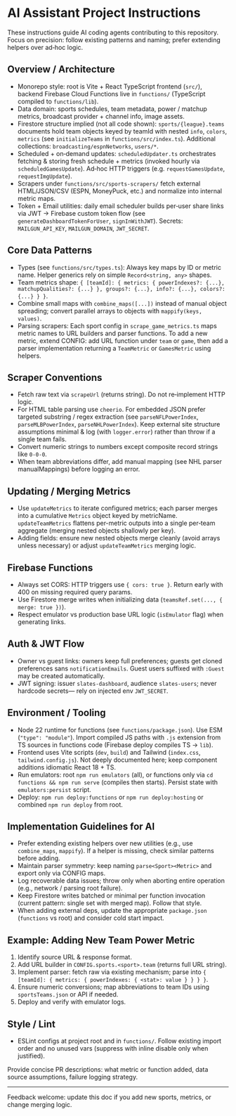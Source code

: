 # AI Assistant Project Instructions

These instructions guide AI coding agents contributing to this repository. Focus on precision: follow existing patterns and naming; prefer extending helpers over ad‑hoc logic.

## Overview / Architecture
- Monorepo style: root is Vite + React TypeScript frontend (`src/`), backend Firebase Cloud Functions live in `functions/` (TypeScript compiled to `functions/lib`).
- Data domain: sports schedules, team metadata, power / matchup metrics, broadcast provider + channel info, image assets.
- Firestore structure implied (not all code shown): `sports/{league}.teams` documents hold team objects keyed by teamId with nested `info`, `colors`, `metrics` (see `initializeTeams` in `functions/src/index.ts`). Additional collections: `broadcasting/espnNetworks`, `users/*`.
- Scheduled + on‑demand updates: `scheduledUpdater.ts` orchestrates fetching & storing fresh schedule + metrics (invoked hourly via `scheduledGamesUpdate`). Ad‑hoc HTTP triggers (e.g. `requestGamesUpdate`, `requestImgUpdate`).
- Scrapers under `functions/src/sports-scrapers/` fetch external HTML/JSON/CSV (ESPN, MoneyPuck, etc.) and normalize into internal metric maps.
- Token + Email utilities: daily email scheduler builds per‑user share links via JWT -> Firebase custom token flow (see `generateDashboardTokenForUser`, `signInWithJWT`). Secrets: `MAILGUN_API_KEY`, `MAILGUN_DOMAIN`, `JWT_SECRET`.

## Core Data Patterns
- Types (see `functions/src/types.ts`): Always key maps by ID or metric name. Helper generics rely on simple `Record<string, any>` shapes.
- Team metrics shape: `{ [teamId]: { metrics: { powerIndexes?: {...}, matchupQualities?: {...} }, groups?: {...}, info?: {...}, colors?: {...} } }`.
- Combine small maps with `combine_maps([...])` instead of manual object spreading; convert parallel arrays to objects with `mappify(keys, values)`.
- Parsing scrapers: Each sport config in `scrape_game_metrics.ts` maps metric names to URL builders and parser functions. To add a new metric, extend CONFIG: add URL function under `team` or `game`, then add a parser implementation returning a `TeamMetric` or `GamesMetric` using helpers.

## Scraper Conventions
- Fetch raw text via `scrapeUrl` (returns string). Do not re‑implement HTTP logic.
- For HTML table parsing use `cheerio`. For embedded JSON prefer targeted substring / regex extraction (see `parseNFLPowerIndex`, `parseMLBPowerIndex`, `parseNHLPowerIndex`). Keep external site structure assumptions minimal & log (with `logger.error`) rather than throw if a single team fails.
- Convert numeric strings to numbers except composite record strings like `0-0-0`.
- When team abbreviations differ, add manual mapping (see NHL parser manualMappings) before logging an error.

## Updating / Merging Metrics
- Use `updateMetrics` to iterate configured metrics; each parser merges into a cumulative `Metrics` object keyed by metricName. `updateTeamMetrics` flattens per-metric outputs into a single per‑team aggregate (merging nested objects shallowly per key).
- Adding fields: ensure new nested objects merge cleanly (avoid arrays unless necessary) or adjust `updateTeamMetrics` merging logic.

## Firebase Functions
- Always set CORS: HTTP triggers use `{ cors: true }`. Return early with 400 on missing required query params.
- Use Firestore merge writes when initializing data (`teamsRef.set(..., { merge: true })`).
- Respect emulator vs production base URL logic (`isEmulator` flag) when generating links.

## Auth & JWT Flow
- Owner vs guest links: owners keep full preferences; guests get cloned preferences sans `notificationEmails`. Guest users suffixed with `:Guest` may be created automatically.
- JWT signing: issuer `slates-dashboard`, audience `slates-users`; never hardcode secrets— rely on injected env `JWT_SECRET`.

## Environment / Tooling
- Node 22 runtime for functions (see `functions/package.json`). Use ESM (`"type": "module"`). Import compiled JS paths with `.js` extension from TS sources in functions code (Firebase deploy compiles TS -> `lib`).
- Frontend uses Vite scripts (`dev`, `build`) and Tailwind (`index.css`, `tailwind.config.js`). Not deeply documented here; keep component additions idiomatic React 18 + TS.
- Run emulators: root `npm run emulators` (all), or functions only via `cd functions && npm run serve` (compiles then starts). Persist state with `emulators:persist` script.
- Deploy: `npm run deploy:functions` or `npm run deploy:hosting` or combined `npm run deploy` from root.

## Implementation Guidelines for AI
- Prefer extending existing helpers over new utilities (e.g., use `combine_maps`, `mappify`). If a helper is missing, check similar patterns before adding.
- Maintain parser symmetry: keep naming `parse<Sport><Metric>` and export only via CONFIG maps.
- Log recoverable data issues; throw only when aborting entire operation (e.g., network / parsing root failure).
- Keep Firestore writes batched or minimal per function invocation (current pattern: single set with merged map). Follow that style.
- When adding external deps, update the appropriate `package.json` (`functions` vs root) and consider cold start impact.

## Example: Adding New Team Power Metric
1. Identify source URL & response format.
2. Add URL builder in `CONFIG.sports.<sport>.team` (returns full URL string).
3. Implement parser: fetch raw via existing mechanism; parse into `{ [teamId]: { metrics: { powerIndexes: { <stat>: value } } } }`.
4. Ensure numeric conversions; map abbreviations to team IDs using `sportsTeams.json` or API if needed.
5. Deploy and verify with emulator logs.

## Style / Lint
- ESLint configs at project root and in `functions/`. Follow existing import order and no unused vars (suppress with inline disable only when justified).

Provide concise PR descriptions: what metric or function added, data source assumptions, failure logging strategy.

---
Feedback welcome: update this doc if you add new sports, metrics, or change merging logic.
